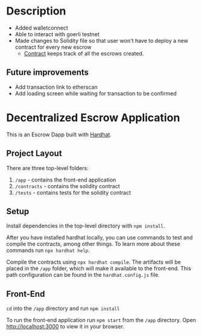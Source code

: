# Description
- Added walletconnect
- Able to interact with goerli testnet
- Made changes to Solidity file so that user won't have to deploy a new contract for every new escrow
	- [Contract](https://goerli.etherscan.io/address/0x06679fe554d0dcc9c83ec7318b39a7a504f55076) keeps track of all the escrows created.

## Future improvements
- Add transaction link to etherscan
- Add loading screen while waiting for transaction to be confirmed


# Decentralized Escrow Application

This is an Escrow Dapp built with [Hardhat](https://hardhat.org/).

## Project Layout

There are three top-level folders:

1. `/app` - contains the front-end application
2. `/contracts` - contains the solidity contract
3. `/tests` - contains tests for the solidity contract

## Setup

Install dependencies in the top-level directory with `npm install`.

After you have installed hardhat locally, you can use commands to test and compile the contracts, among other things. To learn more about these commands run `npx hardhat help`.

Compile the contracts using `npx hardhat compile`. The artifacts will be placed in the `/app` folder, which will make it available to the front-end. This path configuration can be found in the `hardhat.config.js` file.

## Front-End

`cd` into the `/app` directory and run `npm install`

To run the front-end application run `npm start` from the `/app` directory. Open [http://localhost:3000](http://localhost:3000) to view it in your browser.

